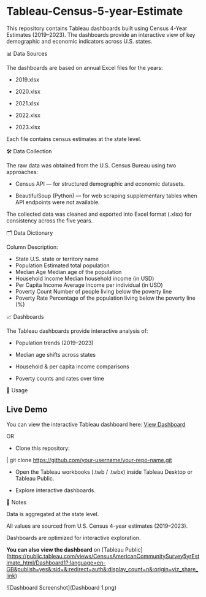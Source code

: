 # Tableau-Census-5-year-Estimate

This repository contains Tableau dashboards built using Census 4-Year Estimates (2019–2023).
The dashboards provide an interactive view of key demographic and economic indicators across U.S. states.


📊 Data Sources

The dashboards are based on annual Excel files for the years:

- 2019.xlsx

- 2020.xlsx

- 2021.xlsx

- 2022.xlsx

- 2023.xlsx

Each file contains census estimates at the state level.


🛠️ Data Collection

The raw data was obtained from the U.S. Census Bureau using two approaches:

- Census API — for structured demographic and economic datasets.

- BeautifulSoup (Python) — for web scraping supplementary tables when API endpoints were not available.

The collected data was cleaned and exported into Excel format (.xlsx) for consistency across the five years.


🗂️ Data Dictionary

Column	Description:

- State	U.S. state or territory name
- Population	Estimated total population
- Median Age	Median age of the population
- Household Income	Median household income (in USD)
- Per Capita Income	Average income per individual (in USD)
- Poverty Count	Number of people living below the poverty line
- Poverty Rate	Percentage of the population living below the poverty line (%)


📈 Dashboards

The Tableau dashboards provide interactive analysis of:

- Population trends (2019–2023)

- Median age shifts across states

- Household & per capita income comparisons

- Poverty counts and rates over time





🚀 Usage

## Live Demo

You can view the interactive Tableau dashboard here: [View Dashboard](https://username.github.io/repo/)


OR

- Clone this repository:

| git clone https://github.com/your-username/your-repo-name.git


- Open the Tableau workbooks (.twb / .twbx) inside Tableau Desktop or Tableau Public.

- Explore interactive dashboards.



📌 Notes

Data is aggregated at the state level.

All values are sourced from U.S. Census 4-year estimates (2019–2023).

Dashboards are optimized for interactive exploration.


**You can also view the dashboard** on [Tableau Public] (https://public.tableau.com/views/CensusAmericanCommunitySurvey5yrEstimate_html/Dashboard1?:language=en-GB&publish=yes&:sid=&:redirect=auth&:display_count=n&:origin=viz_share_link)

![Dashboard Screenshot](Dashboard 1.png)
